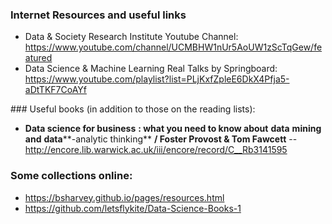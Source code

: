 ### Internet Resources and useful links

- Data & Society Research Institute Youtube Channel: https://www.youtube.com/channel/UCMBHW1nUr5AoUW1zScTqGew/featured
- Data Science & Machine Learning Real Talks by Springboard: https://www.youtube.com/playlist?list=PLjKxfZpleE6DkX4Pfja5-aDtTKF7CoAYf

### Useful books (in addition to those on the reading lists):

- **Data science for business** **: what you need to know about** **data** **mining and** **data****-analytic thinking** **/ Foster Provost & Tom Fawcett** -- http://encore.lib.warwick.ac.uk/iii/encore/record/C__Rb3141595

### Some collections online:

- https://bsharvey.github.io/pages/resources.html
- https://github.com/letsflykite/Data-Science-Books-1

